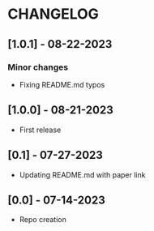 # CHANGELOG

## [1.0.1] - 08-22-2023

### Minor changes 

- Fixing README.md typos

## [1.0.0] - 08-21-2023

- First release

## [0.1] - 07-27-2023

- Updating README.md with paper link

## [0.0] - 07-14-2023

- Repo creation